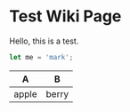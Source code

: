 <!-- TITLE: Test Wiki Page -->
<!-- SUBTITLE: This is a test wiki page -->

# Test Wiki Page

Hello, this is a test.

```javascript
let me = 'mark';
```

| A | B |
| - | - |
| apple | berry |